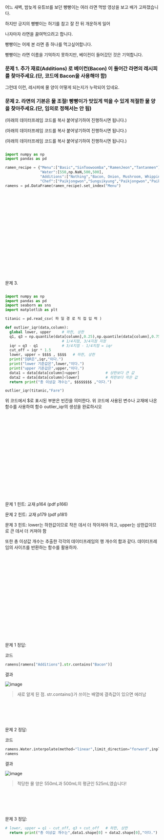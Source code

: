 어느 새벽, 밤늦게 유튜브를 보던 빵빵이는 여러 라면 먹방 영상을 보고 배가 고파졌습니다.


하지만 긍지의 빵빵이는 허기를 참고 잘 잔 뒤 개운하게 일어


나자마자 라면을 끓여먹으려고 합니다.


빵빵이는 어제 본 라면 중 하나를 먹고싶어합니다. 


빵빵이는 라면 이름을 기억하지 못하지만, 베이컨이 들어갔던 것은 기억합니다.


### **문제 1.** **추가 재료(Additions)** 로 **베이컨(Bacon)** 이 들어간 라면의 레시피를 찾아주세요.(단, 코드에 Bacon을 사용해야 함)


그런데 이런, 레시피에 물 양이 어떻게 되는지가 누락되어 있네요.


### **문제 2.** 라면의 기본은 물 조절! 빵빵이가 맛있게 먹을 수 있게 **적절한 물 양**을 찾아주세요.(단, 임의로 정해서는 안 됨)


(아래의 데이터프레임 코드를 복사 붙어넣기하여 진행하시면 됩니다.)


(아래의 데이터프레임 코드를 복사 붙어넣기하여 진행하시면 됩니다.)


(아래의 데이터프레임 코드를 복사 붙어넣기하여 진행하시면 됩니다.)


```python

import numpy as np
import pandas as pd

ramen_recipe = {"Menu":["Basic","SinToowoomba","RamenJeon","Tantanmen"],
                "Water":[550,np.NaN,500,500],
                "Additions":["Nothing","Bacon, Onion, Mushroom, Whipping Cream",np.NaN,"Peanut Butter"],
                "Chef":["Paikjongwon","Sungsikyung","Paikjongwon","Paikjongwon"]}
ramens = pd.DataFrame(ramen_recipe).set_index("Menu")

```


<br/><br/>
<br/><br/>
<br/><br/>
<br/><br/>
<br/><br/>
<br/><br/>
<br/><br/>
<br/><br/>

문제 3. 
``` python

import numpy as np
import pandas as pd
import seaborn as sns
import matplotlib as plt

titanic = pd.read_csv( 파 일 경 로 직 접 입 력 )

def outlier_iqr(data,column):
  global lower, upper     # 하한, 상한
  q1, q3 = np.quantile(data[column],0.25),np.quantile(data[column],0.75)
                          # 1/4지점, 3/4지점 지정
  iqr = q3 - q1           # 3/4지점 - 1/4지점 = iqr
  cut_off = iqr * 1.5
  lower, upper = $$$$ , $$$$   # 하한, 상한
  print("IQR은",iqr,"이다.")
  print("lower 기준값은",lower,"이다.")
  print("upper 기준값은",upper,"이다.")
  data1 = data[data[column]>upper]            # 상한보다 큰 값
  data2 = data[data[column]<lower]            # 하한보다 작은 값
  return print("총 이상값 개수는", $$$$$$$$ ,"이다.")

outlier_iqr(titanic,"Fare")

```

위 코드에서 $로 표시된 부분은 빈칸을 의미한다.
위 코드에 사용된 변수나 교재에 나온 함수를 사용하여
함수 outlier_iqr의 생성을 완료하시오


<br/><br/>
<br/><br/>
<br/><br/>
<br/><br/>
<br/><br/>
<br/><br/>
<br/><br/>
<br/><br/>


문제 1 힌트: 교재 p164 (pdf p166)


문제 2 힌트: 교재 p179 (pdf p181)


문제 3 힌트: lower는 하한값이므로 작은 데서 더 작아져야 하고, upper는 상한값이므로 큰 데서 더 커져야 함


또한 총 이상값 개수는 추출한 각각의 데이터프레임의 행 개수의 합과 같다. 데이터프레임의 사이즈를 반환하는 함수를 활용하자.


<br/><br/>
<br/><br/>
<br/><br/>
<br/><br/>
<br/><br/>
<br/><br/>
<br/><br/>
<br/><br/>


문제 1 정답:


코드
```python
ramens[ramens["Additions"].str.contains("Bacon")]
```
결과


![image](https://github.com/sejongsmarcle/2023_Autumn_DataAnalysisStudy/assets/128358741/5b32e17a-37f2-4849-9e32-4cac057157ff)
> 새로 알게 된 점. str.contains()가 쓰이는 배열에 결측값이 있으면 에러남

<br/><br/>
<br/><br/>

문제 2 정답:


코드
```python
ramens.Water.interpolate(method="linear",limit_direction="forward",inplace=True)
ramens
```
결과


![image](https://github.com/sejongsmarcle/2023_Autumn_DataAnalysisStudy/assets/128358741/5c68fb40-a963-4158-b614-e0346cc31185)
> 적당한 물 양은 550mL과 500mL의 평균인 525mL였습니다!

<br/><br/>
<br/><br/>


문제 3 정답:
```python
# lower, upper = q1 - cut_off, q3 + cut_off   # 하한, 상한
  return print("총 이상값 개수는",data1.shape[0] + data2.shape[0],"이다.")
```



